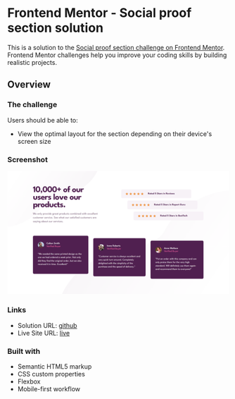 # Frontend Mentor - Social proof section solution

This is a solution to the [Social proof section challenge on Frontend Mentor](https://www.frontendmentor.io/challenges/social-proof-section-6e0qTv_bA). Frontend Mentor challenges help you improve your coding skills by building realistic projects. 

## Overview

### The challenge

Users should be able to:

- View the optimal layout for the section depending on their device's screen size

### Screenshot

![](./screenshot.png)

### Links

- Solution URL: [github](https://your-solution-url.com)
- Live Site URL: [live](https://your-live-site-url.com)

### Built with

- Semantic HTML5 markup
- CSS custom properties
- Flexbox
- Mobile-first workflow